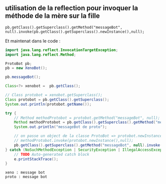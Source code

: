 ## utilisation de la reflection pour invoquer la méthode de la mère sur la fille

```pb.getClass().getSuperclass().getMethod("messageBot", null).invoke(pb.getClass().getSuperclass().newInstance(),null);```

Et maintenat dans le code :



```java
import java.lang.reflect.InvocationTargetException;
import java.lang.reflect.Method;

ProtoBot pb;
pb = new XenoBot();

pb.messageBot();

Class<?> xenobot =  pb.getClass();

// Class protobot = xenobot.getSuperclass();
Class protobot = pb.getClass().getSuperclass();
System.out.println(protobot.getName());

try {
    // Method methodProtobot = protobot.getMethod("messageBot", null);
    Method methodProtobot = pb.getClass().getSuperclass().getMethod("messageBot", null);
    System.out.println("messageBot de proto");

    // on passe un object de la classe ProtoBot => protobot.newInstance()
    // methodProtobot.invoke(protobot.newInstance(),null);
    pb.getClass().getSuperclass().getMethod("messageBot", null).invoke(pb.getClass().getSuperclass().newInstance(),null);
} catch (NoSuchMethodException | SecurityException | IllegalAccessException | IllegalArgumentException | InvocationTargetException | InstantiationException e) {
    // TODO Auto-generated catch block
    e.printStackTrace();
}
```

```shell
xeno : message bot
proto : message bot
```

